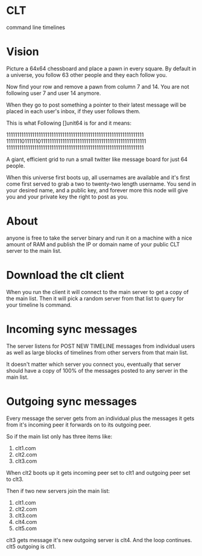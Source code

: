 # CLT
command line timelines

# Vision
Picture a 64x64 chessboard and place a pawn in every square.
By default in a universe, you follow 63 other people and they
each follow you.

Now find your row and remove a pawn from column 7 and 14.
You are not following user 7 and user 14 anymore.

When they go to post something a pointer to their latest message
will be placed in each user's inbox, if they user follows them.

This is what Following []unit64 is for and it means:

1111111111111111111111111111111111111111111111111111111111111111
1111111011111101111111111111111111111111111111111111111111111111
1111111111111111111111111111111111111111111111111111111111111111

A giant, efficient grid to run a small twitter like message
board for just 64 people.

When this universe first boots up, all usernames are available
and it's first come first served to grab a two to twenty-two length
username. You send in your desired name, and a public key, and
forever more this node will give you and your private key the right
to post as you.



# About
anyone is free to take the server binary and run it on a machine with
a nice amount of RAM and publish the IP or domain name of your
public CLT server to the main list.

# Download the clt client
When you run the client it will connect to the main server to get a copy
of the main list. Then it will pick a random server from that list to query
for your timeline ls command.

# Incoming sync messages
The server listens for POST NEW TIMELINE messages from individual users as
well as large blocks of timelines from other servers from that main list.

It doesn't matter which server you connect you, eventually that server should
have a copy of 100% of the messages posted to any server in the main list.

# Outgoing sync messages
Every message the server gets from an individual plus the messages it gets
from it's incoming peer it forwards on to its outgoing peer.

So if the main list only has three items like:

1. clt1.com
2. clt2.com
3. clt3.com

When clt2 boots up it gets incoming peer set to clt1 and outgoing peer set to clt3.

Then if two new servers join the main list:

1. clt1.com
2. clt2.com
3. clt3.com
4. clt4.com
5. clt5.com

clt3 gets message it's new outgoing server is clt4. And the loop continues.
clt5 outgoing is clt1.
